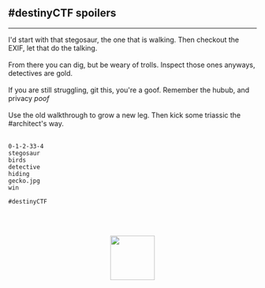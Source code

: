 <br /><br />
<br /><br />

## #destinyCTF spoilers
<hr />

I'd start with that stegosaur, the one that is walking. Then checkout the EXIF, let that do the talking.<br /><br />
From there you can dig, but be weary of trolls. Inspect those ones anyways, detectives are gold.<br /><br />
If you are still struggling, git this, you're a goof. Remember the hubub, and privacy *poof*<br /><br />
Use the old walkthrough to grow a new leg. Then kick some triassic the #architect's way.<br /><br />

```
0-1-2-33-4
stegosaur
birds
detective
hiding
gecko.jpg
win

#destinyCTF
```

<br /><br />
<p align="center">
  <a href="https://triassic.noshitsecurity.com"><img width="90" src="https://www.noshitsecurity.com/img/wasp.png"></a>
</p>
